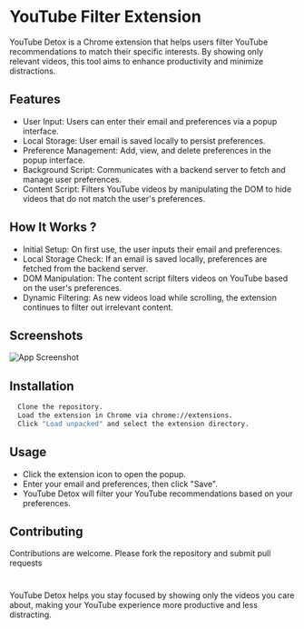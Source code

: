 
# YouTube Filter Extension

YouTube Detox is a Chrome extension that helps users filter YouTube recommendations to match their specific interests. By showing only relevant videos, this tool aims to enhance productivity and minimize distractions.
## Features

- User Input: Users can enter their email and preferences via a popup interface.
- Local Storage: User email is saved locally to persist preferences.
- Preference Management: Add, view, and delete preferences in the popup interface.
- Background Script: Communicates with a backend server to fetch and manage user preferences.
- Content Script: Filters YouTube videos by manipulating the DOM to hide videos that do not match the user's preferences. 


## How It Works ?

- Initial Setup: On first use, the user inputs their email and preferences.
- Local Storage Check: If an email is saved locally, preferences are fetched from the backend server.
- DOM Manipulation: The content script filters videos on YouTube based on the user's preferences.
- Dynamic Filtering: As new videos load while scrolling, the extension continues to filter out irrelevant content.
## Screenshots

![App Screenshot](https://res.cloudinary.com/draptrzrc/image/upload/v1720512129/codehelp/dfo8lrl87yrbvqpi5wv4.png)


## Installation


```bash
  Clone the repository.
  Load the extension in Chrome via chrome://extensions.
  Click "Load unpacked" and select the extension directory.
```
    
## Usage

- Click the extension icon to open the popup.
- Enter your email and preferences, then click "Save".
- YouTube Detox will filter your YouTube recommendations based on your preferences.


## Contributing

Contributions are welcome. Please fork the repository and submit pull requests


#

YouTube Detox helps you stay focused by showing only the videos you care about, making your YouTube experience more productive and less distracting.
